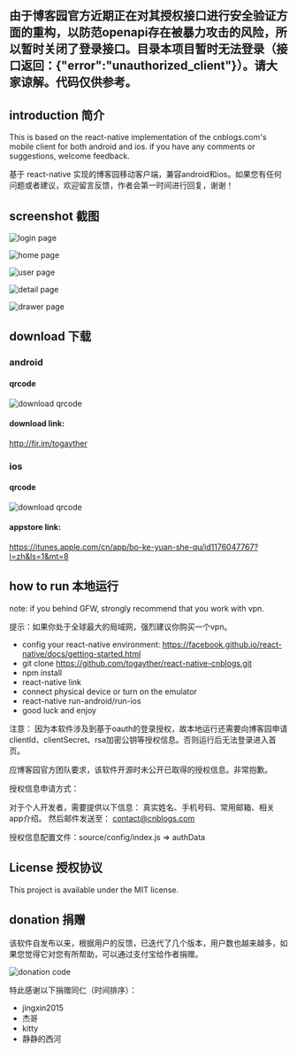 
## 由于博客园官方近期正在对其授权接口进行安全验证方面的重构，以防范openapi存在被暴力攻击的风险，所以暂时关闭了登录接口。目录本项目暂时无法登录（接口返回：{"error":"unauthorized_client"}）。请大家谅解。代码仅供参考。

## introduction 简介

This is based on the react-native implementation of the cnblogs.com's mobile client for both android and ios. if you have any comments or suggestions, welcome feedback.

基于 react-native 实现的博客园移动客户端，兼容android和ios。如果您有任何问题或者建议，欢迎留言反馈，作者会第一时间进行回复，谢谢！

## screenshot 截图

![login page ](http://123.56.135.166/cnblog/public/img/screenshot_new/login_360.png)

![home page ](http://123.56.135.166/cnblog/public/img/screenshot_new/home_360.png)

![user page ](http://123.56.135.166/cnblog/public/img/screenshot_new/user_360.png?v=1.1)

![detail page](http://123.56.135.166/cnblog/public/img/screenshot_new/post_360.png?v=1.1)

![drawer page](http://123.56.135.166/cnblog/public/img/screenshot_new/drawer_360.png)

## download 下载
### android
#### qrcode
![download qrcode](http://123.56.135.166/cnblog/public/img/qrcode/fir_cnblogs.png?v=1.0)

#### download link: 
http://fir.im/togayther


### ios
#### qrcode
![download qrcode](http://123.56.135.166/cnblog/public/img/qrcode/ios_cnblogs.png?v=1.1)

#### appstore link:
https://itunes.apple.com/cn/app/bo-ke-yuan-she-qu/id1176047767?l=zh&ls=1&mt=8

## how to run 本地运行
note: if you behind GFW, strongly recommend that you work with vpn.

提示：如果你处于全球最大的局域网，强烈建议你购买一个vpn。

* config your react-native environment: https://facebook.github.io/react-native/docs/getting-started.html
* git clone https://github.com/togayther/react-native-cnblogs.git
* npm install
* react-native link
* connect physical device or turn on the emulator
* react-native run-android/run-ios
* good luck and enjoy

注意：
因为本软件涉及到基于oauth的登录授权，故本地运行还需要向博客园申请 clientId、clientSecret、rsa加密公钥等授权信息。否则运行后无法登录进入首页。

应博客园官方团队要求，该软件开源时未公开已取得的授权信息。非常抱歉。

授权信息申请方式：

对于个人开发者，需要提供以下信息：
真实姓名、手机号码、常用邮箱、相关app介绍。
然后邮件发送至： contact@cnblogs.com

授权信息配置文件：source/config/index.js => authData

## License 授权协议
This project is available under the MIT license.

## donation 捐赠
该软件自发布以来，根据用户的反馈，已迭代了几个版本，用户数也越来越多，如果您觉得它对您有所帮助，可以通过支付宝给作者捐赠。

![donation code](http://123.56.135.166/resource/img/zhifu-qrcode.png)

特此感谢以下捐赠同仁（时间排序）：
* jingxin2015
* 杰哥
* kitty
* 静静的西河

